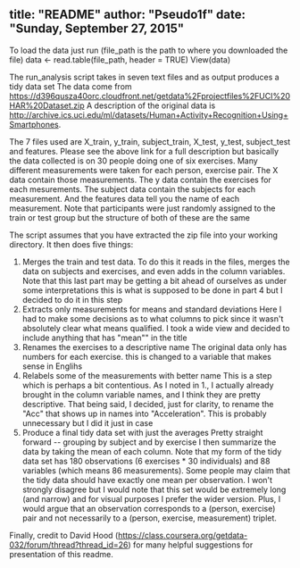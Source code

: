title: "README"
author: "Pseudo1f"
date: "Sunday, September 27, 2015"
---

To load the data just run (file_path is the path to where you downloaded the file)
     data <- read.table(file_path, header = TRUE)
     View(data)

The run_analysis script takes in seven text files and as output produces a tidy data set
The data come from https://d396qusza40orc.cloudfront.net/getdata%2Fprojectfiles%2FUCI%20HAR%20Dataset.zip
A description of the original data is http://archive.ics.uci.edu/ml/datasets/Human+Activity+Recognition+Using+Smartphones.

The 7 files used are X_train, y_train, subject_train, X_test, y_test, subject_test and features.
Please see the above link for a full description but basically the data collected is on 30 people doing 
one of six exercises. Many different measurements were taken for each person, exercise pair.
The X data contain those measurements. The y data contain the exercises for each mesurements. The
subject data contain the subjects for each measurement. And the features data tell you the name of each
measurement. Note that participants were just randomly assigned to the train or test group but the structure
of both of these are the same

The script assumes that you have extracted the zip file into your working directory. It then does five things:

1. Merges the train and test data.
     To do this it reads in the files, merges the data on subjects and exercises, and even adds in the
     column variables. Note that this last part may be getting a bit ahead of ourselves as under some
     interpretations this is what is supposed to be done in part 4 but I decided to do it in this step
2. Extracts only measurements for means and standard deviations
     Here I had to make some decisions as to what columns to pick since it wasn't absolutely clear what
     means qualified. I took a wide view and decided to include anything that has "mean"" in the title
3. Renames the exercises to a descriptive name
     The original data only has numbers for each exercise. this is changed to a variable that makes sense
     in Englihs
4. Relabels some of the measurements with better name
     This is a step which is perhaps a bit contentious. As I noted in 1., I actually already brought in the
     column variable names, and I think they are pretty descriptive. That being said, I decided, just for 
     clarity, to rename the "Acc" that shows up in names into "Acceleration". This is probably unnecessary
     but I did it just in case
5. Produce a final tidy data set with just the averages
     Pretty straight forward -- grouping by subject and by exercise I then summarize the data by taking the
     mean of each column. Note that my form of the tidy data set has 180 observations (6 exercises * 
     30 individuals) and 88 variables (which means 86 measurements). Some people may claim that the tidy data
     should have exactly one mean per observation. I won't strongly disagree but I would note that this set
     would be extremely long (and narrow) and for visual purposes I prefer the wider version. Plus, I would
     argue that an observation corresponds to a (person, exercise) pair and not necessarily to a (person, 
     exercise, measurement) triplet.

Finally, credit to David Hood (https://class.coursera.org/getdata-032/forum/thread?thread_id=26) for many 
helpful suggestions for presentation of this readme.
